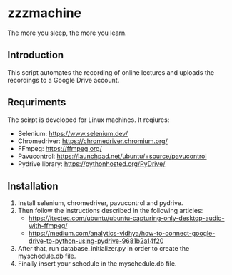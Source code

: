 # zzzmachine

The more you sleep, the more you learn.

## Introduction

This script automates the recording of online lectures and uploads the recordings to a Google Drive account.

## Requriments
The scirpt is developed for Linux machines.
It reqiures:
  * Selenium: https://www.selenium.dev/
  * Chromedriver: https://chromedriver.chromium.org/
  * FFmpeg: https://ffmpeg.org/
  * Pavucontrol: https://launchpad.net/ubuntu/+source/pavucontrol
  * Pydrive library: https://pythonhosted.org/PyDrive/
  
## Installation
 
1. Install selenium, chromedriver, pavucontrol and pydrive.
2. Then follow the instructions described in the following articles:
   * https://itectec.com/ubuntu/ubuntu-capturing-only-desktop-audio-with-ffmpeg/
   * https://medium.com/analytics-vidhya/how-to-connect-google-drive-to-python-using-pydrive-9681b2a14f20
3. After that, run database_initializer.py in order to create the myschedule.db file.
4. Finally insert your schedule in the myschedule.db file.
